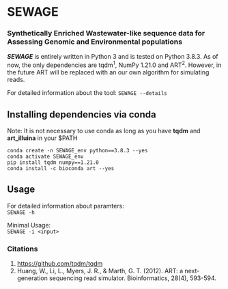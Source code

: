 # SEWAGE
### Synthetically Enriched Wastewater-like sequence data for Assessing Genomic and Environmental populations

***SEWAGE*** is entirely written in Python 3 and is tested on Python 3.8.3. As of now, the only dependencies 
are tqdm<sup>1</sup>, NumPy 1.21.0 and ART<sup>2</sup>. However, in the future ART will 
be replaced with an our own algorithm for simulating reads.

For detailed information about the tool: ```SEWAGE --details```

## Installing dependencies via conda
Note: It is not necessary to use conda as long as you have **tqdm** and **art_illuina** in your $PATH
```
conda create -n SEWAGE_env python==3.8.3 --yes
conda activate SEWAGE_env
pip install tqdm numpy==1.21.0
conda install -c bioconda art --yes

```

## Usage
For detailed information about paramters:  
```SEWAGE -h```

Minimal Usage:  
```SEWAGE -i <input>```



### Citations

1. https://github.com/tqdm/tqdm
2. Huang, W., Li, L., Myers, J. R., & Marth, G. T. (2012). ART: a next-generation sequencing read simulator. Bioinformatics, 28(4), 593-594.